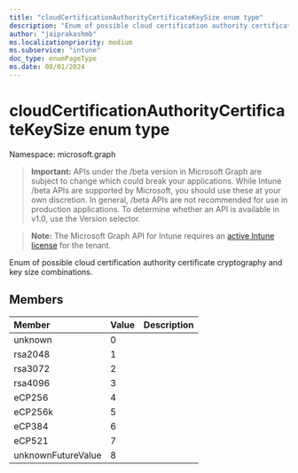 ```yaml
---
title: "cloudCertificationAuthorityCertificateKeySize enum type"
description: "Enum of possible cloud certification authority certificate cryptography and key size combinations."
author: "jaiprakashmb"
ms.localizationpriority: medium
ms.subservice: "intune"
doc_type: enumPageType
ms.date: 08/01/2024
---
```


# cloudCertificationAuthorityCertificateKeySize enum type

Namespace: microsoft.graph

> **Important:** APIs under the /beta version in Microsoft Graph are subject to change which could break your applications. While Intune /beta APIs are supported by Microsoft, you should use these at your own discretion. In general, /beta APIs are not recommended for use in production applications. To determine whether an API is available in v1.0, use the Version selector.

> **Note:** The Microsoft Graph API for Intune requires an [active Intune license](https://go.microsoft.com/fwlink/?linkid=839381) for the tenant.

Enum of possible cloud certification authority certificate cryptography and key size combinations.

## Members
|Member|Value|Description|
|:---|:---|:---|
|unknown|0||
|rsa2048|1||
|rsa3072|2||
|rsa4096|3||
|eCP256|4||
|eCP256k|5||
|eCP384|6||
|eCP521|7||
|unknownFutureValue|8||